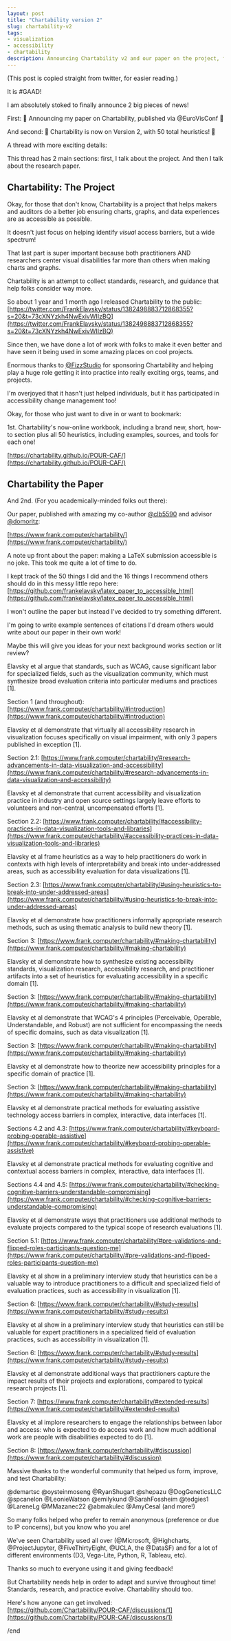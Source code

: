 ```yaml
---
layout: post
title: "Chartability version 2"
slug: chartability-v2
tags:
- visualization
- accessibility
- chartability
description: Announcing Chartability v2 and our paper on the project, for GAAD 2022.
---
```


(This post is copied straight from twitter, for easier reading.)

It is #GAAD!

I am absolutely stoked to finally announce 2 big pieces of news!

First:
🎉 Announcing my paper on Chartability, published via @EuroVisConf 🎉

And second:
🎉 Chartability is now on Version 2, with 50 total heuristics! 🎉

A thread with more exciting details:

This thread has 2 main sections: first, I talk about the project. And then I talk about the research paper.

## Chartability: The Project

Okay, for those that don't know, Chartability is a project that helps makers and auditors do a better job ensuring charts, graphs, and data experiences are as accessible as possible.

It doesn't just focus on helping identify *visual* access barriers, but a wide spectrum!

That last part is super important because both practitioners AND researchers center visual disabilities far more than others when making charts and graphs.

Chartability is an attempt to collect standards, research, and guidance that help folks consider way more.

So about 1 year and 1 month ago I released Chartability to the public:
[https://twitter.com/FrankElavsky/status/1382498883712868355?s=20&t=73cXNYzkh4NwExivWIIzBQ](https://twitter.com/FrankElavsky/status/1382498883712868355?s=20&t=73cXNYzkh4NwExivWIIzBQ)

Since then, we have done a lot of work with folks to make it even better and have seen it being used in some amazing places on cool projects.

Enormous thanks to [@FizzStudio](https://www.twitter.com/FizzStudio) for sponsoring Chartability and helping play a huge role getting it into practice into really exciting orgs, teams, and projects.

I'm overjoyed that it hasn't just helped individuals, but it has participated in accessibility change management too!

Okay, for those who just want to dive in or want to bookmark:

1st. Chartability's now-online workbook, including a brand new, short, how-to section plus all 50 heuristics, including examples, sources, and tools for each one!

[https://chartability.github.io/POUR-CAF/](https://chartability.github.io/POUR-CAF/)

## Chartability the Paper

And 2nd. (For you academically-minded folks out there):

Our paper, published with amazing my co-author [@clb5590](https://www.twitter.com/clb5590) and advisor [@domoritz](https://www.twitter.com/domoritz):

[https://www.frank.computer/chartability/](https://www.frank.computer/chartability/)

A note up front about the paper: making a LaTeX submission accessible is no joke. This took me quite a lot of time to do.

I kept track of the 50 things I did and the 16 things I recommend others should do in this messy little repo here:
[https://github.com/frankelavsky/latex_paper_to_accessible_html](https://github.com/frankelavsky/latex_paper_to_accessible_html)

I won't outline the paper but instead I've decided to try something different.

I'm going to write example sentences of citations I'd dream others would write about our paper in their own work!

Maybe this will give you ideas for your next background works section or lit review?

Elavsky et al argue that standards, such as WCAG, cause significant labor for specialized fields, such as the visualization community, which must synthesize broad evaluation criteria into particular mediums and practices [1].

Section 1 (and throughout): [https://www.frank.computer/chartability/#introduction](https://www.frank.computer/chartability/#introduction)

Elavsky et al demonstrate that virtually all accessibility research in visualization focuses specifically on visual impairment, with only 3 papers published in exception [1].

Section 2.1: [https://www.frank.computer/chartability/#research-advancements-in-data-visualization-and-accessibility](https://www.frank.computer/chartability/#research-advancements-in-data-visualization-and-accessibility)

Elavsky et al demonstrate that current accessibility and visualization practice in industry and open source settings largely leave efforts to volunteers and non-central, uncompensated efforts [1].

Section 2.2: [https://www.frank.computer/chartability/#accessibility-practices-in-data-visualization-tools-and-libraries](https://www.frank.computer/chartability/#accessibility-practices-in-data-visualization-tools-and-libraries)

Elavsky et al frame heuristics as a way to help practitioners do work in contexts with high levels of interpretability and break into under-addressed areas, such as accessibility evaluation for data visualizations [1].

Section 2.3: [https://www.frank.computer/chartability/#using-heuristics-to-break-into-under-addressed-areas](https://www.frank.computer/chartability/#using-heuristics-to-break-into-under-addressed-areas)

Elavsky et al demonstrate how practitioners informally appropriate research methods, such as using thematic analysis to build new theory [1].

Section 3: [https://www.frank.computer/chartability/#making-chartability](https://www.frank.computer/chartability/#making-chartability)

Elavsky et al demonstrate how to synthesize existing accessibility standards, visualization research, accessibility research, and practitioner artifacts into a set of heuristics for evaluating accessibility in a specific domain [1].

Section 3: [https://www.frank.computer/chartability/#making-chartability](https://www.frank.computer/chartability/#making-chartability)

Elavsky et al demonstrate that WCAG's 4 principles (Perceivable, Operable, Understandable, and Robust) are not sufficient for encompassing the needs of specific domains, such as data visualization [1].

Section 3: [https://www.frank.computer/chartability/#making-chartability](https://www.frank.computer/chartability/#making-chartability)

Elavsky et al demonstrate how to theorize new accessibility principles for a specific domain of practice [1].

Section 3: [https://www.frank.computer/chartability/#making-chartability](https://www.frank.computer/chartability/#making-chartability)

Elavsky et al demonstrate practical methods for evaluating assistive technology access barriers in complex, interactive, data interfaces [1].

Sections 4.2 and 4.3: [https://www.frank.computer/chartability/#keyboard-probing-operable-assistive](https://www.frank.computer/chartability/#keyboard-probing-operable-assistive)

Elavsky et al demonstrate practical methods for evaluating cognitive and contextual access barriers in complex, interactive, data interfaces [1].

Sections 4.4 and 4.5:
[https://www.frank.computer/chartability/#checking-cognitive-barriers-understandable-compromising](https://www.frank.computer/chartability/#checking-cognitive-barriers-understandable-compromising)

Elavsky et al demonstrate ways that practitioners use additional methods to evaluate projects compared to the typical scope of research evaluations [1].

Section 5.1: [https://www.frank.computer/chartability/#pre-validations-and-flipped-roles-participants-question-me](https://www.frank.computer/chartability/#pre-validations-and-flipped-roles-participants-question-me)

Elavsky et al show in a preliminary interview study that heuristics can be a valuable way to introduce practitioners to a difficult and specialized field of evaluation practices, such as accessibility in visualization [1].

Section 6:
[https://www.frank.computer/chartability/#study-results](https://www.frank.computer/chartability/#study-results)

Elavsky et al show in a preliminary interview study that heuristics can still be valuable for expert practitioners in a specialized field of evaluation practices, such as accessibility in visualization [1].

Section 6: 
[https://www.frank.computer/chartability/#study-results](https://www.frank.computer/chartability/#study-results)

Elavsky et al demonstrate additional ways that practitioners capture the impact results of their projects and explorations, compared to typical research projects [1].

Section 7: [https://www.frank.computer/chartability/#extended-results](https://www.frank.computer/chartability/#extended-results)

Elavsky et al implore researchers to engage the relationships between labor and access: who is expected to do access work and how much additional work are people with disabilities expected to do [1].

Section 8:
[https://www.frank.computer/chartability/#discussion](https://www.frank.computer/chartability/#discussion)

Massive thanks to the wonderful community that helped us form, improve, and test Chartability:

@demartsc @oysteinmoseng @RyanShugart @shepazu @DogGeneticsLLC @spcanelon @LeonieWatson @emilykund @SarahFossheim @tedgies1 @LareneLg @MMazanec22 @abmakulec @AmyCesal (and more!)

So many folks helped who prefer to remain anonymous (preference or due to IP concerns), but you know who you are!

We've seen Chartability used all over (@Microsoft, @Highcharts, @ProjectJupyter, @FiveThirtyEight, @UCLA, the @DataSF) and for a lot of different environments (D3, Vega-Lite, Python, R, Tableau, etc).

Thanks so much to everyone using it and giving feedback!

But Chartability needs help in order to adapt and survive throughout time! Standards, research, and practice evolve. Chartability should too.

Here's how anyone can get involved:
[https://github.com/Chartability/POUR-CAF/discussions/1](https://github.com/Chartability/POUR-CAF/discussions/1)

/end